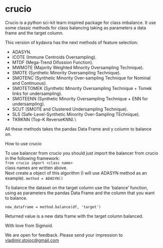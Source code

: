 # crucio
Crucio is a python sci-kit learn inspired package for class imbalance. It use some classic methods for class balancing taking as parameters a data frame and the target column.

This version of kydavra has the next methods of feature selection:
* ADASYN.
* ICOTE (Immune Centroids Oversampling).
* MTDF (Mega-Trend Difussion Function).
* MWMOTE (Majority Weighted Minority Oversampling Technique).
* SMOTE (Synthetic Minority Oversampling Technique).
* SMOTENC (Synthetic Minority Over-sampling Technique for Nominal and Continuous).
* SMOTETOMEK (Synthetic Minority Oversampling Technique + Tomek links for undersampling).
* SMOTEENN (Synthetic Minority Oversampling Technique + ENN for undersampling).
* SCUT (SMOTE and Clustered Undersampling Technique).
* SLS (Safe-Level-Synthetic Minority Over-Sampling TEchnique).
* TKRKNN (Top-K ReverseKNN).\

All these methods takes the pandas Data Frame and y column to balance on.

How to use crucio

To use balancer from crucio you should just import the balancer from crucio in the following framework:\
```from crucio import <class name>```\
class names are written above.\
Next create a object of this algorithm (I will use ADASYN method as an example).
```method = ADASYN()```

To balance the dataset on the target column use the ‘balance’ function, using as parameters the pandas Data Frame and the column that you want to balance.

```new_dataframe = method.balance(df, 'target')```

Returned value is a new data frame with the target column balanced.

With love from Sigmoid.

We are open for feedback. Please send your impression to vladimir.stojoc@gmail.com
